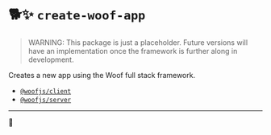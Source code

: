 # 🐕✨ `create-woof-app`

> WARNING: This package is just a placeholder. Future versions will have an implementation once the framework is further along in development.

Creates a new app using the Woof full stack framework.

- [`@woofjs/client`](https://www.npmjs.com/package/@woofjs/client)
- [`@woofjs/server`](https://www.npmjs.com/package/@woofjs/server)

---

🦆
